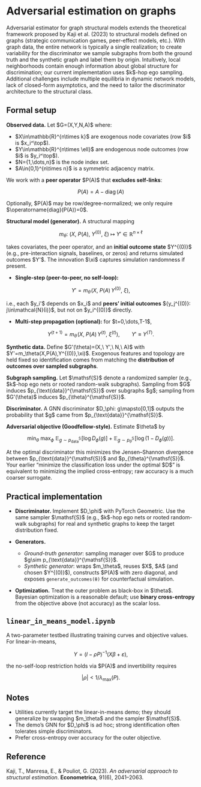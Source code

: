 # Adversarial estimation on graphs

Adversarial estimator for graph structural models extends the theoretical framework proposed by Kaji et al. (2023) to structural models defined on graphs (strategic communication games, peer-effect models, etc.). With graph data, the entire network is typically a single realization; to create variability for the discriminator we sample subgraphs from both the ground truth and the synthetic graph and label them by origin. Intuitively, local neighborhoods contain enough information about global structure for discrimination; our current implementation uses \$k\$-hop ego sampling. Additional challenges include multiple equilibria in dynamic network models, lack of closed-form asymptotics, and the need to tailor the discriminator architecture to the structural class.

## Formal setup

**Observed data.** Let \$G=(X,Y,N,A)\$ where:

* \$X\in\mathbb{R}^{n\times k}\$ are exogenous node covariates (row \$i\$ is \$x\_i^\top\$).
* \$Y\in\mathbb{R}^{n\times \ell}\$ are endogenous node outcomes (row \$i\$ is \$y\_i^\top\$).
* \$N={1,\dots,n}\$ is the node index set.
* \$A\in{0,1}^{n\times n}\$ is a symmetric adjacency matrix.

We work with a **peer operator** \$P(A)\$ that **excludes self-links**:

```math
P(A) = A - \operatorname{diag}(A)
```

Optionally, \$P(A)\$ may be row/degree-normalized; we only require \$\operatorname{diag}(P(A))=0\$.

**Structural model (generator).** A structural mapping

```math
m_\theta:\ \big(X,\ P(A),\ Y^{(0)},\ \xi\big)\ \longmapsto\ Y' \in \mathbb{R}^{n\times \ell}
```

takes covariates, the peer operator, and an **initial outcome state** \$Y^{(0)}\$ (e.g., pre-interaction signals, baselines, or zeros) and returns simulated outcomes \$Y'\$. The innovation \$\xi\$ captures simulation randomness if present.

* **Single-step (peer-to-peer, no self-loop):**

```math
Y' = m_\theta\!\Big(X,\ P(A)\,Y^{(0)},\ \xi\Big),
```

i.e., each \$y\_i'\$ depends on \$x\_i\$ and **peers’ initial outcomes** \${y\_j^{(0)}: j\in\mathcal{N}(i)}\$, but not on \$y\_i^{(0)}\$ directly.

* **Multi-step propagation (optional):** for \$t=0,\dots,T-1\$,

```math
Y^{(t+1)} = m_\theta\!\Big(X,\ P(A)\,Y^{(t)},\ \xi^{(t)}\Big),
\qquad Y' \equiv Y^{(T)}.
```

**Synthetic data.** Define \$G'(\theta)=(X,\ Y',\ N,\ A)\$ with \$Y'=m\_\theta(X,P(A),Y^{(0)},\xi)\$. Exogenous features and topology are held fixed so identification comes from matching the **distribution of outcomes over sampled subgraphs**.

**Subgraph sampling.** Let \$\mathsf{S}\$ denote a randomized sampler (e.g., \$k\$-hop ego nets or rooted random-walk subgraphs). Sampling from \$G\$ induces \$p\_{\text{data}}^{\mathsf{S}}\$ over subgraphs \$g\$; sampling from \$G'(\theta)\$ induces \$p\_{\theta}^{\mathsf{S}}\$.

**Discriminator.** A GNN discriminator \$D\_\phi: g\mapsto\[0,1]\$ outputs the probability that \$g\$ came from \$p\_{\text{data}}^{\mathsf{S}}\$.

**Adversarial objective (Goodfellow-style).** Estimate \$\theta\$ by

```math
\min_{\theta}\ \max_{\phi}\ 
\mathbb{E}_{g\sim p_{\text{data}}^{\mathsf{S}}}\!\big[\log D_\phi(g)\big]
\;+\;
\mathbb{E}_{g\sim p_{\theta}^{\mathsf{S}}}\!\big[\log\big(1-D_\phi(g)\big)\big].
```

At the optimal discriminator this minimizes the Jensen–Shannon divergence between \$p\_{\text{data}}^{\mathsf{S}}\$ and \$p\_{\theta}^{\mathsf{S}}\$. Your earlier “minimize the classification loss under the optimal \$D\$” is equivalent to minimizing the implied cross-entropy; raw accuracy is a much coarser surrogate.

## Practical implementation

* **Discriminator.** Implement \$D\_\phi\$ with PyTorch Geometric. Use the same sampler \$\mathsf{S}\$ (e.g., \$k\$-hop ego nets or rooted random-walk subgraphs) for real and synthetic graphs to keep the target distribution fixed.
* **Generators.**

  * *Ground-truth generator*: sampling manager over \$G\$ to produce \$g\sim p\_{\text{data}}^{\mathsf{S}}\$.
  * *Synthetic generator*: wraps \$m\_\theta\$, reuses \$X\$, \$A\$ (and chosen \$Y^{(0)}\$), constructs \$P(A)\$ with zero diagonal, and exposes `generate_outcomes(θ)` for counterfactual simulation.
* **Optimization.** Treat the outer problem as black-box in \$\theta\$. Bayesian optimization is a reasonable default; use **binary cross-entropy** from the objective above (not accuracy) as the scalar loss.

## `linear_in_means_model.ipynb`

A two-parameter testbed illustrating training curves and objective values. For linear-in-means,

```math
Y = (I-\rho P)^{-1}(X\beta+\varepsilon),
```

the no-self-loop restriction holds via \$P(A)\$ and invertibility requires

```math
|\rho| < 1/\lambda_{\max}(P).
```

## Notes

* Utilities currently target the linear-in-means demo; they should generalize by swapping \$m\_\theta\$ and the sampler \$\mathsf{S}\$.
* The demo’s GNN for \$D\_\phi\$ is ad hoc; strong identification often tolerates simple discriminators.
* Prefer cross-entropy over accuracy for the outer objective.

## Reference

Kaji, T., Manresa, E., & Pouliot, G. (2023). *An adversarial approach to structural estimation*. **Econometrica**, 91(6), 2041–2063.

